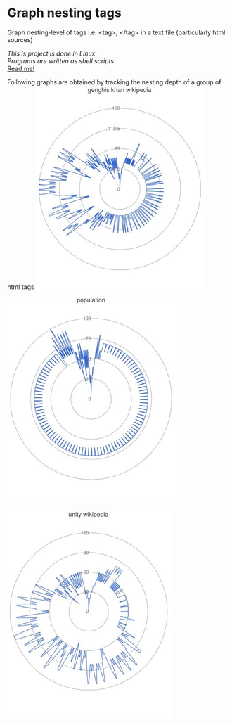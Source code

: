 # Graph nesting tags
Graph nesting-level of tags i.e. &lt;tag>, &lt;/tag> in a text file (particularly html sources)

_This is project is done in Linux_  
_Programs are written as shell scripts_  
[Read me!](./UnixProjectDocument.pdf)

Following graphs are obtained by tracking the nesting depth of a group of html tags
![](/picture/genghisKhanCircular.JPG)

![](/picture/population_circular.JPG)

![](/picture/unityCircular.JPG)
